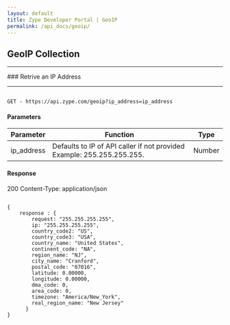 ```yaml
---
layout: default
title: Zype Developer Portal | GeoIP
permalink: /api_docs/geoip/
---
```


## GeoIP Collection
<hr>
### Retrive an IP Address
<hr>

<pre><code>
GET - https://api.zype.com/geoip?ip_address=ip_address
</code></pre>

#### Parameters

Parameter | Function | Type
--------- | -------- | ----
ip_address | Defaults to IP of API caller if not provided Example: 255.255.255.255. | Number

#### Response
200
Content-Type: application/json
<pre><code>
{
    response : {
        request: "255.255.255.255",
        ip: "255.255.255.255",
        country_code2: "US",
        country_code3: "USA",
        country_name: "United States",
        continent_code: "NA",
        region_name: "NJ",
        city_name: "Cranford",
        postal_code: "07016",
        latitude: 0.00000,
        longitude: 0.00000,
        dma_code: 0,
        area_code: 0,
        timezone: "America/New_York",
        real_region_name: "New Jersey"
      }
}
</code></pre>
